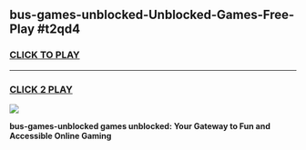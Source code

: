 
## bus-games-unblocked-Unblocked-Games-Free-Play #t2qd4
<h3>
<a href="https://us.freeplayer.one?title=bus-games-unblocked&ref=9M">CLICK TO PLAY</a></h3>
<hr>

<h3>
<a href="https://us.freeplayer.one?title=bus-games-unblocked&ref=9M">CLICK 2 PLAY</a>
  
</h3>

<a href="https://us.freeplayer.one?title=bus-games-unblocked&ref=9M"><img src="https://clearcache.store/games.png"></a>


**bus-games-unblocked games unblocked: Your Gateway to Fun and Accessible Online Gaming**
